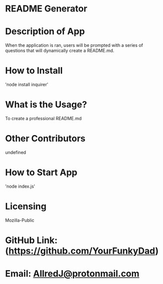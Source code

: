 # README Generator

  # Description of App
  When the application is ran, users will be prompted with a series of questions that will dynamically create a README.md.

  # How to Install
  'node install inquirer'

  # What is the Usage?
  To create a professional README.md

  # Other Contributors
  undefined

  # How to Start App
  'node index.js'

  # Licensing
  Mozilla-Public

  # GitHub Link: (https://github.com/YourFunkyDad)
  
  # Email: AllredJ@protonmail.com
  

